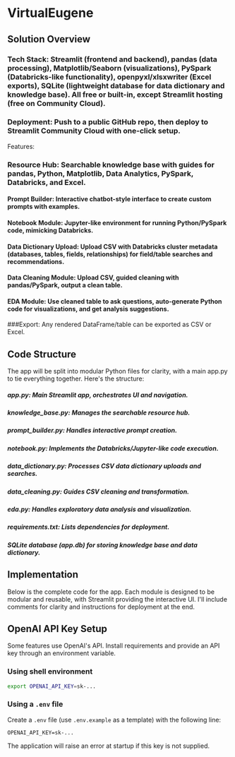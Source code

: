 # VirtualEugene

## Solution Overview

### Tech Stack: Streamlit (frontend and backend), pandas (data processing), Matplotlib/Seaborn (visualizations), PySpark (Databricks-like functionality), openpyxl/xlsxwriter (Excel exports), SQLite (lightweight database for data dictionary and knowledge base). All free or built-in, except Streamlit hosting (free on Community Cloud).
### Deployment: Push to a public GitHub repo, then deploy to Streamlit Community Cloud with one-click setup.
Features:

### Resource Hub: Searchable knowledge base with guides for pandas, Python, Matplotlib, Data Analytics, PySpark, Databricks, and Excel.
#### Prompt Builder: Interactive chatbot-style interface to create custom prompts with examples.
#### Notebook Module: Jupyter-like environment for running Python/PySpark code, mimicking Databricks.
#### Data Dictionary Upload: Upload CSV with Databricks cluster metadata (databases, tables, fields, relationships) for field/table searches and recommendations.
#### Data Cleaning Module: Upload CSV, guided cleaning with pandas/PySpark, output a clean table.
#### EDA Module: Use cleaned table to ask questions, auto-generate Python code for visualizations, and get analysis suggestions.
 ###Export: Any rendered DataFrame/table can be exported as CSV or Excel.



## Code Structure
The app will be split into modular Python files for clarity, with a main app.py to tie everything together. Here's the structure:

##### app.py: Main Streamlit app, orchestrates UI and navigation.
##### knowledge_base.py: Manages the searchable resource hub.
##### prompt_builder.py: Handles interactive prompt creation.
##### notebook.py: Implements the Databricks/Jupyter-like code execution.
##### data_dictionary.py: Processes CSV data dictionary uploads and searches.
##### data_cleaning.py: Guides CSV cleaning and transformation.
##### eda.py: Handles exploratory data analysis and visualization.
##### requirements.txt: Lists dependencies for deployment.
##### SQLite database (app.db) for storing knowledge base and data dictionary.

## Implementation
Below is the complete code for the app. Each module is designed to be modular and reusable, with Streamlit providing the interactive UI. I'll include comments for clarity and instructions for deployment at the end.

## OpenAI API Key Setup
Some features use OpenAI's API. Install requirements and provide an API key through an environment variable.

### Using shell environment
```bash
export OPENAI_API_KEY=sk-...
```

### Using a `.env` file
Create a `.env` file (use `.env.example` as a template) with the following line:

```
OPENAI_API_KEY=sk-...
```

The application will raise an error at startup if this key is not supplied.
